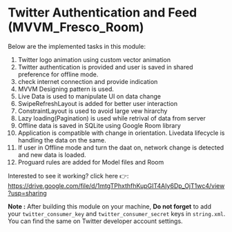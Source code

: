 # Twitter Authentication and Feed (MVVM_Fresco_Room)

Below are the implemented tasks in this module:
1. Twitter logo animation using custom vector animation
2. Twitter authentication is provided and user is saved in shared preference for offline mode.
3. check internet connection and provide indication
4. MVVM Designing pattern is used.
5. Live Data is used to manipulate UI on data change
6. SwipeRefreshLayout is added for better user interaction
7. ConstraintLayout is used to avoid large vew hirarchy
8. Lazy loading(Pagination) is used while retrival of data from server
9. Offline data is saved in SQLite using Google Room library
10. Application is compatible with change in orientation. Livedata lifecycle is handling the data on the same.
11. If user in Offline mode and turn the daat on, network change is detected and new data is loaded.
12. Proguard rules are added for Model files and Room

Interested to see it working? click here 👉: https://drive.google.com/file/d/1mtgTPhxthfhKupGIT4AIy6Dp_OjT1wc4/view?usp=sharing

<b>Note :</b> After building this module on your machine, <b>Do not forget</b> to add your `twitter_consumer_key` and `twitter_consumer_secret` keys in `string.xml`. You can find the same on Twitter developer account settings.
